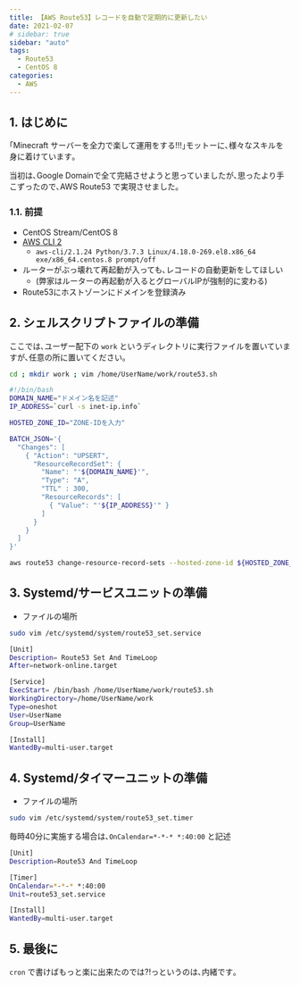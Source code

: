 ```yaml
---
title: 【AWS Route53】レコードを自動で定期的に更新したい
date: 2021-02-07
# sidebar: true
sidebar: "auto"
tags:
  - Route53
  - CentOS 8
categories:
  - AWS
---
```


## 1. はじめに

｢Minecraft サーバーを全力で楽して運用をする!!!｣モットーに､様々なスキルを身に着けています｡

当初は､Google Domainで全て完結させようと思っていましたが､思ったより手こずったので､AWS Route53 で実現させました｡

### 1.1. 前提

- CentOS Stream/CentOS 8
- [AWS CLI 2](https://tabiya.dev/blogs/aws/compute/amazon-linux2-cli.html)
  - `aws-cli/2.1.24 Python/3.7.3 Linux/4.18.0-269.el8.x86_64 exe/x86_64.centos.8 prompt/off`
- ルーターがぶっ壊れて再起動が入っても､レコードの自動更新をしてほしい
  - (弊家はルーターの再起動が入るとグローバルIPが強制的に変わる)
- Route53にホストゾーンにドメインを登録済み

## 2. シェルスクリプトファイルの準備

ここでは､ユーザー配下の `work` というディレクトリに実行ファイルを置いていますが､任意の所に置いてください｡

```sh
cd ; mkdir work ; vim /home/UserName/work/route53.sh
```

```sh
#!/bin/bash
DOMAIN_NAME="ドメイン名を記述"
IP_ADDRESS=`curl -s inet-ip.info`

HOSTED_ZONE_ID="ZONE-IDを入力"

BATCH_JSON='{
  "Changes": [
    { "Action": "UPSERT",
      "ResourceRecordSet": {
        "Name": "'${DOMAIN_NAME}'",
        "Type": "A",
        "TTL" : 300,
        "ResourceRecords": [
          { "Value": "'${IP_ADDRESS}'" }
        ]
      }
    }
  ]
}'

aws route53 change-resource-record-sets --hosted-zone-id ${HOSTED_ZONE_ID} --change-batch "${BATCH_JSON}"
```

## 3. Systemd/サービスユニットの準備

- ファイルの場所

```sh
sudo vim /etc/systemd/system/route53_set.service
```

```sh
[Unit]
Description= Route53 Set And TimeLoop
After=network-online.target

[Service]
ExecStart= /bin/bash /home/UserName/work/route53.sh
WorkingDirectory=/home/UserName/work
Type=oneshot
User=UserName
Group=UserName

[Install]
WantedBy=multi-user.target
```

## 4. Systemd/タイマーユニットの準備

- ファイルの場所

```sh
sudo vim /etc/systemd/system/route53_set.timer
```

毎時40分に実施する場合は､`OnCalendar=*-*-* *:40:00` と記述

```sh
[Unit]
Description=Route53 And TimeLoop

[Timer]
OnCalendar=*-*-* *:40:00
Unit=route53_set.service

[Install]
WantedBy=multi-user.target
```

## 5. 最後に

`cron` で書けばもっと楽に出来たのでは?!っというのは､内緒です｡
